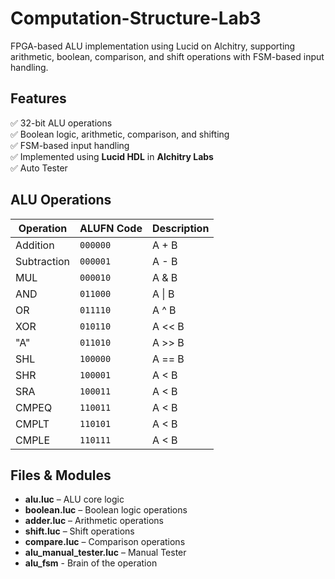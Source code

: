# Computation-Structure-Lab3

FPGA-based ALU implementation using Lucid on Alchitry, supporting arithmetic, boolean, comparison, and shift operations with FSM-based input handling.

## Features

✅ 32-bit ALU operations  
✅ Boolean logic, arithmetic, comparison, and shifting  
✅ FSM-based input handling  
✅ Implemented using **Lucid HDL** in **Alchitry Labs**  
✅ Auto Tester

## ALU Operations

| Operation   | ALUFN Code | Description |
| ----------- | ---------- | ----------- |
| Addition    | `000000`   | A + B       |
| Subtraction | `000001`   | A - B       |
| MUL         | `000010`   | A & B       |
| AND         | `011000`   | A \| B      |
| OR          | `011110`   | A ^ B       |
| XOR         | `010110`   | A << B      |
| "A"         | `011010`   | A >> B      |
| SHL         | `100000`   | A == B      |
| SHR         | `100001`   | A < B       |
| SRA         | `100011`   | A < B       |
| CMPEQ       | `110011`   | A < B       |
| CMPLT       | `110101`   | A < B       |
| CMPLE       | `110111`   | A < B       |

## Files & Modules

- **alu.luc** – ALU core logic
- **boolean.luc** – Boolean logic operations
- **adder.luc** – Arithmetic operations
- **shift.luc** – Shift operations
- **compare.luc** – Comparison operations
- **alu_manual_tester.luc** – Manual Tester
- **alu_fsm** - Brain of the operation
